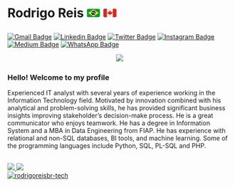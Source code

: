 
<div align='left'>
   <h1><b>Rodrigo Reis</b>
      <img src="https://raw.githubusercontent.com/rodrigoreisbr-tech/data_science/master/img/brasilflagOK.png" alt="Language" width=30 height=20>
      <img src="https://raw.githubusercontent.com/rodrigoreisbr-tech/data_science/master/img/canadaflagOK.png" alt="Language" width=30 height=20>
    </p>
   </h1> 
  
</div>

[![Gmail Badge](https://img.shields.io/badge/-Gmail-c14438?style=flat&logo=Gmail&logoColor=white&link=mailto:rodrigo.reis12@gmail.com)](mailto:rodrigo.reis12@gmail.com)
[![Linkedin Badge](https://img.shields.io/badge/-LinkedIn-blue?style=flat&logo=LinkedIn&logoColor=white)](https://www.linkedin.com/in/rodrigoreisbr/)
[![Twitter Badge](https://img.shields.io/badge/-Twitter-1ca0f1?style=flat&logo=Twitter&logoColor=white)](https://twitter.com/Rodrigo_Rei5)
[![Instagram Badge](https://img.shields.io/badge/-Instagram-C13584?style=flat&logo=Instagram&logoColor=white)](https://www.instagram.com/RodrigoReisr2/)
[![Medium Badge](https://img.shields.io/badge/-Medium-000?style=flat&logo=Medium&logoColor=white)](https://medium.com/@rodrigo.reis12)
[![WhatsApp Badge](https://img.shields.io/badge/-WhatsApp-sucess?style=flat&logo=WhatsApp&logoColor=white)](https://wa.me/+16042091053?text=Hi)



<p align="center">
  <img src="https://i2.wp.com/operdata.com.br/wp-content/uploads/2021/03/artigodscapa-35-scaled.jpg?ssl=1" >
</p>

### Hello! Welcome to my profile

Experienced IT analyst with several years of experience working in the Information Technology field. Motivated by innovation combined with his analytical and problem-solving skills, he has provided significant business insights improving stakeholder’s decision-make process. He is a great communicator who enjoys teamwork. He has a degree in Information System and a MBA in Data Engineering from FIAP. He has experience with relational and non-SQL databases, BI tools, and machine learning. Some of the programming languages include Python, SQL, PL-SQL and PHP.

<br>
 <div>
  <a href="https://github.com/rodrigoreisbr-tech">
  <img height="120em" src="https://github-readme-stats.vercel.app/api?username=rodrigoreisbr-tech&show_icons=false&theme=tokyonight&include_all_commits=true&count_private=true"/>
  <img height="120em" src="https://github-readme-stats.vercel.app/api/top-langs/?username=rodrigoreisbr-tech&layout=compact&langs_count=14&theme=tokyonight"/>
</div>

  <div>
  <img src="https://komarev.com/ghpvc/?username=rodrigoreisbr-tech&color=blue" alt="rodrigoreisbr-tech"/>
  </div>
